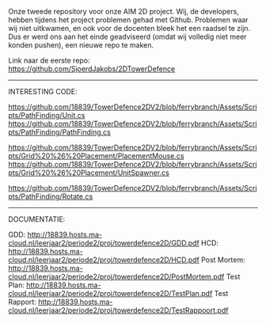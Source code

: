 Onze tweede repository voor onze AIM 2D project.
Wij, de developers, hebben tijdens het project problemen gehad met Github.
Problemen waar wij niet uitkwamen, en ook voor de docenten bleek het een raadsel te zijn.
Dus er werd ons aan het einde geadviseerd (omdat wij volledig niet meer konden pushen), een nieuwe repo te maken.

Link naar de eerste repo: https://github.com/SjoerdJakobs/2DTowerDefence

---

INTERESTING CODE:


https://github.com/18839/TowerDefence2DV2/blob/ferrybranch/Assets/Scripts/PathFinding/Unit.cs
https://github.com/18839/TowerDefence2DV2/blob/ferrybranch/Assets/Scripts/PathFinding/PathFinding.cs

https://github.com/18839/TowerDefence2DV2/blob/ferrybranch/Assets/Scripts/Grid%20%26%20Placement/PlacementMouse.cs
https://github.com/18839/TowerDefence2DV2/blob/ferrybranch/Assets/Scripts/Grid%20%26%20Placement/UnitSpawner.cs

https://github.com/18839/TowerDefence2DV2/blob/ferrybranch/Assets/Scripts/PathFinding/Rotate.cs

---

DOCUMENTATIE:

GDD: http://18839.hosts.ma-cloud.nl/leerjaar2/periode2/proj/towerdefence2D/GDD.pdf
HCD: http://18839.hosts.ma-cloud.nl/leerjaar2/periode2/proj/towerdefence2D/HCD.pdf
Post Mortem: http://18839.hosts.ma-cloud.nl/leerjaar2/periode2/proj/towerdefence2D/PostMortem.pdf
Test Plan: http://18839.hosts.ma-cloud.nl/leerjaar2/periode2/proj/towerdefence2D/TestPlan.pdf
Test Rapport: http://18839.hosts.ma-cloud.nl/leerjaar2/periode2/proj/towerdefence2D/TestRappoort.pdf
